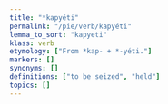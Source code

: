 ```yaml
---
title: "*kapyéti"
permalink: "/pie/verb/kapyéti"
lemma_to_sort: "kapyeti"
klass: verb
etymology: ["From *kap- +‎ *-yéti."]
markers: []
synonyms: []
definitions: ["to be seized", "held"]
topics: []
---
```

